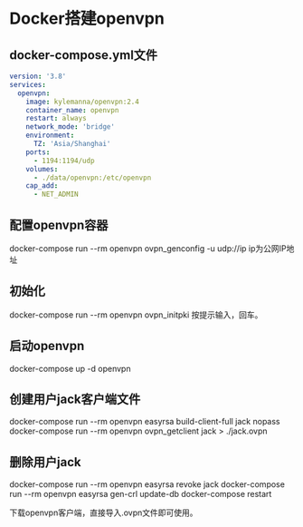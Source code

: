 # Docker搭建openvpn

## docker-compose.yml文件

```yml
version: '3.8'
services:
  openvpn: 
    image: kylemanna/openvpn:2.4
    container_name: openvpn
    restart: always
    network_mode: 'bridge'
    environment:
      TZ: 'Asia/Shanghai'
    ports:
      - 1194:1194/udp
    volumes:
      - ./data/openvpn:/etc/openvpn
    cap_add: 
      - NET_ADMIN
```

## 配置openvpn容器
docker-compose run --rm openvpn ovpn_genconfig -u udp://ip
ip为公网IP地址

## 初始化
docker-compose run --rm openvpn ovpn_initpki
按提示输入，回车。

## 启动openvpn
docker-compose up -d openvpn

## 创建用户jack客户端文件
docker-compose run --rm openvpn easyrsa build-client-full jack nopass
docker-compose run --rm openvpn ovpn_getclient jack > ./jack.ovpn

## 删除用户jack
docker-compose run --rm openvpn easyrsa revoke jack
docker-compose run --rm openvpn easyrsa gen-crl update-db
docker-compose restart

下载openvpn客户端，直接导入.ovpn文件即可使用。